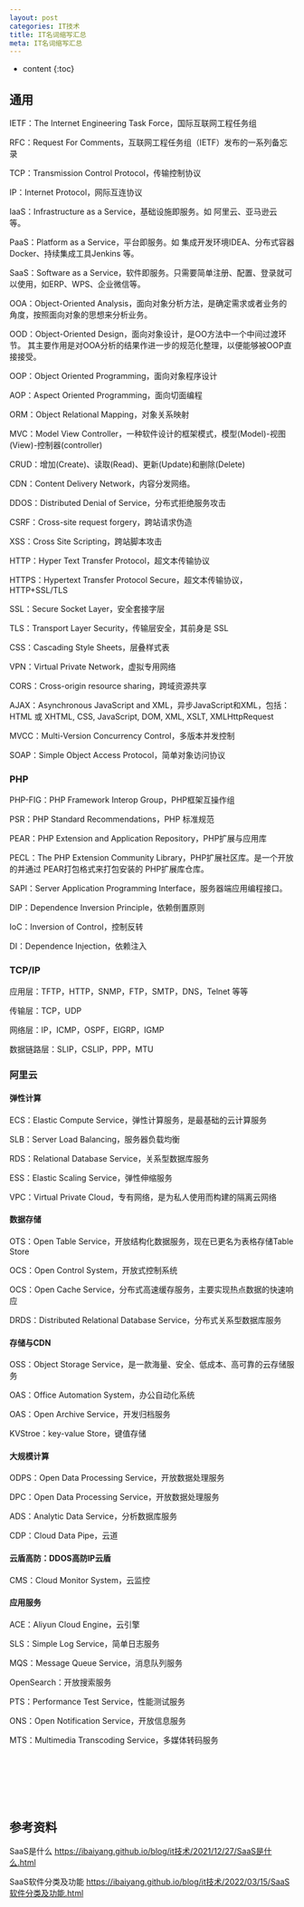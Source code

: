 ```yaml
---
layout: post
categories: IT技术
title: IT名词缩写汇总
meta: IT名词缩写汇总
---
```

* content
{:toc}
  
## 通用

IETF：The Internet Engineering Task Force，国际互联网工程任务组

RFC：Request For Comments，互联网工程任务组（IETF）发布的一系列备忘录

TCP：Transmission Control Protocol，传输控制协议

IP：Internet Protocol，网际互连协议

IaaS：Infrastructure as a Service，基础设施即服务。如 阿里云、亚马逊云 等。

PaaS：Platform as a Service，平台即服务。如 集成开发环境IDEA、分布式容器Docker、持续集成工具Jenkins 等。

SaaS：Software as a Service，软件即服务。只需要简单注册、配置、登录就可以使用，如ERP、WPS、企业微信等。

OOA：Object-Oriented Analysis，面向对象分析方法，是确定需求或者业务的角度，按照面向对象的思想来分析业务。

OOD：Object-Oriented Design，面向对象设计，是OO方法中一个中间过渡环节。
其主要作用是对OOA分析的结果作进一步的规范化整理，以便能够被OOP直接接受。

OOP：Object Oriented Programming，面向对象程序设计

AOP：Aspect Oriented Programming，面向切面编程

ORM：Object Relational Mapping，对象关系映射

MVC：Model View Controller，一种软件设计的框架模式，模型(Model)-视图(View)-控制器(controller)

CRUD：增加(Create)、读取(Read)、更新(Update)和删除(Delete)

CDN：Content Delivery Network，内容分发网络。

DDOS：Distributed Denial of Service，分布式拒绝服务攻击

CSRF：Cross-site request forgery，跨站请求伪造

XSS：Cross Site Scripting，跨站脚本攻击

HTTP：Hyper Text Transfer Protocol，超文本传输协议

HTTPS：Hypertext Transfer Protocol Secure，超文本传输协议，HTTP+SSL/TLS

SSL：Secure Socket Layer，安全套接字层

TLS：Transport Layer Security，传输层安全，其前身是 SSL

CSS：Cascading Style Sheets，层叠样式表

VPN：Virtual Private Network，虚拟专用网络

CORS：Cross-origin resource sharing，跨域资源共享

AJAX：Asynchronous JavaScript and XML，异步JavaScript和XML，包括：HTML 或 XHTML, CSS, JavaScript, DOM, XML, XSLT, XMLHttpRequest

MVCC：Multi-Version Concurrency Control，多版本并发控制

SOAP：Simple Object Access Protocol，简单对象访问协议 

### PHP

PHP-FIG：PHP Framework Interop Group，PHP框架互操作组

PSR：PHP Standard Recommendations，PHP 标准规范

PEAR：PHP Extension and Application Repository，PHP扩展与应用库

PECL：The PHP Extension Community Library，PHP扩展社区库。是一个开放的并通过 PEAR打包格式来打包安装的 PHP扩展库仓库。

SAPI：Server Application Programming Interface，服务器端应用编程接口。

DIP：Dependence Inversion Principle，依赖倒置原则

IoC：Inversion of Control，控制反转

DI：Dependence Injection，依赖注入



### TCP/IP

应用层：TFTP，HTTP，SNMP，FTP，SMTP，DNS，Telnet 等等

传输层：TCP，UDP

网络层：IP，ICMP，OSPF，EIGRP，IGMP

数据链路层：SLIP，CSLIP，PPP，MTU




### 阿里云

#### 弹性计算

ECS：Elastic Compute Service，弹性计算服务，是最基础的云计算服务

SLB：Server Load Balancing，服务器负载均衡

RDS：Relational Database Service，关系型数据库服务

ESS：Elastic Scaling Service，弹性伸缩服务

VPC：Virtual Private Cloud，专有网络，是为私人使用而构建的隔离云网络

#### 数据存储

OTS：Open Table Service，开放结构化数据服务，现在已更名为表格存储Table Store

OCS：Open Control System，开放式控制系统 

OCS：Open Cache Service，分布式高速缓存服务，主要实现热点数据的快速响应

DRDS：Distributed Relational Database Service，分布式关系型数据库服务

#### 存储与CDN

OSS：Object Storage Service，是一款海量、安全、低成本、高可靠的云存储服务

OAS：Office Automation System，办公自动化系统

OAS：Open Archive Service，开发归档服务

KVStroe：key-value Store，键值存储

#### 大规模计算

ODPS：Open Data Processing Service，开放数据处理服务

DPC：Open Data Processing Service，开放数据处理服务

ADS：Analytic Data Service，分析数据库服务

CDP：Cloud Data Pipe，云道

#### 云盾高防：DDOS高防IP云盾

CMS：Cloud Monitor System，云监控

#### 应用服务

ACE：Aliyun Cloud Engine，云引擎

SLS：Simple Log Service，简单日志服务

MQS：Message Queue Service，消息队列服务

OpenSearch：开放搜索服务

PTS：Performance Test Service，性能测试服务 

ONS：Open Notification Service，开放信息服务

MTS：Multimedia Transcoding Service，多媒体转码服务




<br/><br/><br/><br/><br/>
## 参考资料

SaaS是什么 <https://ibaiyang.github.io/blog/it技术/2021/12/27/SaaS是什么.html>

SaaS软件分类及功能 <https://ibaiyang.github.io/blog/it技术/2022/03/15/SaaS软件分类及功能.html>

